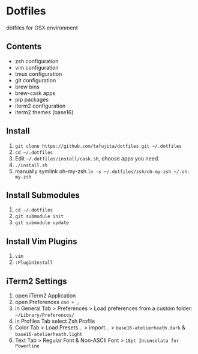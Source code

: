 # Dotfiles

dotfiles for OSX environment

## Contents

+ zsh configuration
+ vim configuration
+ tmux configuration
+ git configuration
+ brew bins
+ brew-cask apps
+ pip packages
+ iterm2 configuration
+ iterm2 themes (base16)

## Install

1. `git clone https://github.com/tafujita/dotfiles.git ~/.dotfiles`
2. `cd ~/.dotfiles`
3. Edit `~/.dotfiles/install/cask.sh`, choose apps you need.
3. `./install.sh`
4. manually symlink oh-my-zsh `ln -s ~/.dotfiles/zsh/oh-my-zsh ~/.oh-my-zsh`
 

## Install Submodules

1. `cd ~/.dotfiles`
2. `git submodule init`
3. `git submodule update`


## Install Vim Plugins

1. `vim`
2. `:PluginInstall`


## iTerm2 Settings

1. open iTerm2 Application
2. open Preferences `cmd + ,`
3. in General Tab > Preferences > Load preferences from a custom folder: `~/Library/Preferences/`
3. in Profiles Tab select Zsh Profile
4. Color Tab > Load Presets... > import... > `base16-atelierheath.dark` & `base16-atelierheath.light`
5. Text Tab > Regular Font & Non-ASCII Font > `18pt Inconsolata for Powerline`
